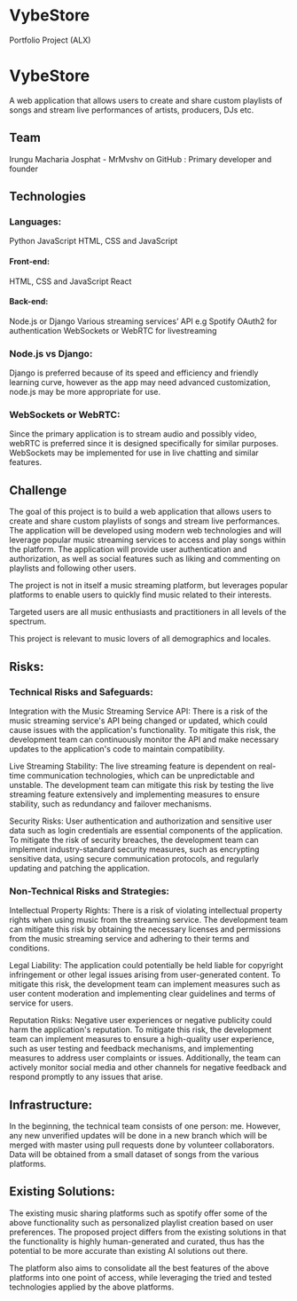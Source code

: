 # VybeStore
Portfolio Project (ALX)

# VybeStore

A web application that allows users to create and share custom playlists of songs and stream live performances of artists, producers, DJs etc.

## Team
Irungu Macharia Josphat - MrMvshv on GitHub : Primary developer and founder

## Technologies
### Languages:
Python
JavaScript
HTML, CSS and JavaScript
#### Front-end:
HTML, CSS and JavaScript
React
#### Back-end:
Node.js or Django
Various streaming services’ API e.g Spotify
OAuth2 for authentication
WebSockets or WebRTC for livestreaming


### Node.js vs Django:
Django is preferred because of its speed and efficiency and friendly learning curve, however as the app may need advanced customization, node.js may be more appropriate for use.

### WebSockets or WebRTC:
Since the primary application is to stream audio and possibly video, webRTC is preferred since it is designed specifically for similar purposes. WebSockets may be implemented for use in live chatting and similar features.

## Challenge
The goal of this project is to build a web application that allows users to create and share custom playlists of songs and stream live performances.
The application will be developed using modern web technologies and will leverage popular music streaming services to access and play songs within the platform.
The application will provide user authentication and authorization, as well as social features such as liking and commenting on playlists and following other users.

The project is not in itself a music streaming platform, but leverages popular platforms to enable users to quickly find music related to their interests.

Targeted users are all music enthusiasts and practitioners in all levels of the spectrum.

This project is relevant to music lovers of all demographics and locales.

## Risks:
### Technical Risks and Safeguards:

Integration with the Music Streaming Service API: There is a risk of the music streaming service's API being changed or updated, which could cause issues with the application's functionality. To mitigate this risk, the development team can continuously monitor the API and make necessary updates to the application's code to maintain compatibility.

Live Streaming Stability: The live streaming feature is dependent on real-time communication technologies, which can be unpredictable and unstable. The development team can mitigate this risk by testing the live streaming feature extensively and implementing measures to ensure stability, such as redundancy and failover mechanisms.

Security Risks: User authentication and authorization and sensitive user data such as login credentials are essential components of the application. To mitigate the risk of security breaches, the development team can implement industry-standard security measures, such as encrypting sensitive data, using secure communication protocols, and regularly updating and patching the application.

### Non-Technical Risks and Strategies:

Intellectual Property Rights: There is a risk of violating intellectual property rights when using music from the streaming service. The development team can mitigate this risk by obtaining the necessary licenses and permissions from the music streaming service and adhering to their terms and conditions.

Legal Liability: The application could potentially be held liable for copyright infringement or other legal issues arising from user-generated content. To mitigate this risk, the development team can implement measures such as user content moderation and implementing clear guidelines and terms of service for users.

Reputation Risks: Negative user experiences or negative publicity could harm the application's reputation. To mitigate this risk, the development team can implement measures to ensure a high-quality user experience, such as user testing and feedback mechanisms, and implementing measures to address user complaints or issues. Additionally, the team can actively monitor social media and other channels for negative feedback and respond promptly to any issues that arise.

## Infrastructure:
In the beginning, the technical team consists of one person: me. However, any new unverified updates will be done in a new branch which will be merged with master using pull requests done by volunteer collaborators.
Data will be obtained from a small dataset of songs from the various platforms.

## Existing Solutions:

The existing music sharing platforms such as spotify offer some of the above functionality such as personalized playlist creation based on user preferences. The proposed project differs from the existing solutions in that the functionality is highly human-generated and curated, thus has the potential to be more accurate than existing AI solutions out there.

The platform also aims to consolidate all the best features of the above platforms into one point of access, while leveraging the tried and tested technologies applied by the above platforms.
